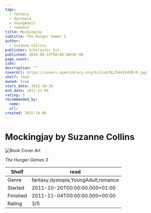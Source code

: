 ```yaml
---
tags:
  - fantasy
  - dystopia
  - YoungAdult
  - romance
title: Mockingjay
subtitle: The Hunger Games 3
author:
  - Suzanne Collins
publisher: Scholastic Inc.
published: 2010-08-15T08:00:00+01:00
page_count:
isbn:
description: ""
coverUrl: https://covers.openlibrary.org/b/olid/OL25441043M-M.jpg
shelf: read
owned: true
start_date: 2011-10-20
end_date: 2011-11-04
rating: 3
recommended_by:
  name:
  url:
created: 2015-10-06
---
```


# Mockingjay by Suzanne Collins

![Book Cover Art](https://covers.openlibrary.org/b/olid/OL25441043M-M.jpg)

_The Hunger Games 3_

| Shelf | read |
| --- | --- |
| Genre | fantasy,dystopia,YoungAdult,romance |
| Started | 2011-10-20T00:00:00.000+01:00 |
| Finished | 2011-11-04T00:00:00.000+00:00 |
| Rating | 3/5 |
